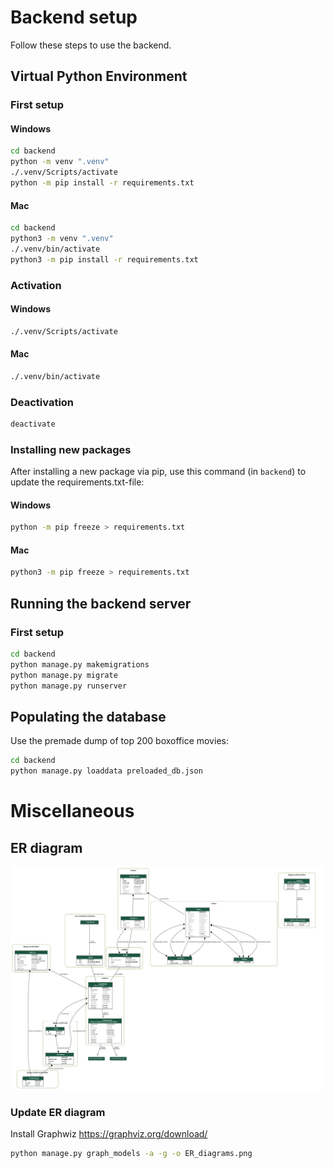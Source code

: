 # Backend setup

Follow these steps to use the backend.

## Virtual Python Environment

### First setup

#### Windows
```bash
cd backend
python -m venv ".venv"
./.venv/Scripts/activate
python -m pip install -r requirements.txt
```

#### Mac
```bash
cd backend
python3 -m venv ".venv"
./.venv/bin/activate
python3 -m pip install -r requirements.txt
```

### Activation

#### Windows
```bash
./.venv/Scripts/activate
```

#### Mac
```bash
./.venv/bin/activate
```

### Deactivation


```bash
deactivate
```

### Installing new packages

After installing a new package via pip, use this command (in `backend`) to update the requirements.txt-file:

#### Windows
```bash
python -m pip freeze > requirements.txt
```

#### Mac
```bash
python3 -m pip freeze > requirements.txt
```

## Running the backend server

### First setup

```bash
cd backend
python manage.py makemigrations
python manage.py migrate
python manage.py runserver
```

## Populating the database

Use the premade dump of top 200 boxoffice movies:
```bash
cd backend
python manage.py loaddata preloaded_db.json
```

# Miscellaneous

## ER diagram

![ER](media\miscellaneuous\ER_diagram.png)

### Update ER diagram

Install Graphwiz https://graphviz.org/download/
```bash
python manage.py graph_models -a -g -o ER_diagrams.png
```
